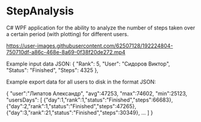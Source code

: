 # StepAnalysis



C# WPF application for the ability to analyze the number of steps taken over a certain period (with plotting) for different users.


https://user-images.githubusercontent.com/62507128/192224804-750710df-a86c-468e-8a69-0f38f20de272.mp4



Example input data JSON:
{
    "Rank": 5,
    "User": "Сидоров Виктор",	
    "Status": "Finished",
    "Steps": 4325
},




Example export data for all users to disk in the format JSON:

{
  "user":"Липатов Александр",
  "avg":47253,
  "max":74602,
  "min":25123,
  "usersDays":
      [
        {"day":1,"rank":1,"status":"Finished","steps":66683},
        {"day":2,"rank":1,"status":"Finished","steps":47265},
        {"day":3,"rank":21,"status":"Finished","steps":30349},
        ...
       ]
}
